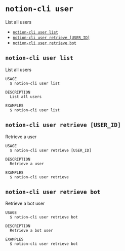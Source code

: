 `notion-cli user`
=================

List all users

* [`notion-cli user list`](#notion-cli-user-list)
* [`notion-cli user retrieve [USER_ID]`](#notion-cli-user-retrieve-user_id)
* [`notion-cli user retrieve bot`](#notion-cli-user-retrieve-bot)

## `notion-cli user list`

List all users

```
USAGE
  $ notion-cli user list

DESCRIPTION
  List all users

EXAMPLES
  $ notion-cli user list
```

## `notion-cli user retrieve [USER_ID]`

Retrieve a user

```
USAGE
  $ notion-cli user retrieve [USER_ID]

DESCRIPTION
  Retrieve a user

EXAMPLES
  $ notion-cli user retrieve
```

## `notion-cli user retrieve bot`

Retrieve a bot user

```
USAGE
  $ notion-cli user retrieve bot

DESCRIPTION
  Retrieve a bot user

EXAMPLES
  $ notion-cli user retrieve bot
```
